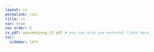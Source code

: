 ```yaml
---
layout: cv
permalink: /cv/
title: cv
nav: true
nav_order: 5
cv_pdf: wooseokjung_CV.pdf # you can also use external links here
toc:
  sidebar: left
---
```

